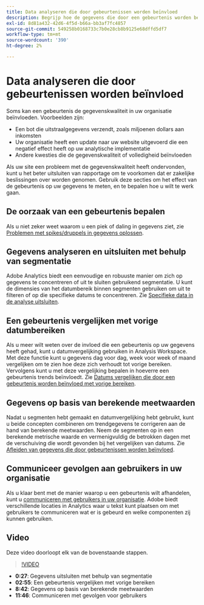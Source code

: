 ```yaml
---
title: Data analyseren die door gebeurtenissen worden beïnvloed
description: Begrijp hoe de gegevens die door een gebeurtenis worden beïnvloed tot algemene gegevenskwaliteit bijdragen.
exl-id: 8d81a432-42d6-4f5d-b66a-bb3af7fc4857
source-git-commit: 549258b0168733c7b0e28cb8b9125e68dffd5df7
workflow-type: tm+mt
source-wordcount: '390'
ht-degree: 2%

---
```


# Data analyseren die door gebeurtenissen worden beïnvloed

Soms kan een gebeurtenis de gegevenskwaliteit in uw organisatie beïnvloeden. Voorbeelden zijn:

* Een bot die uitstraalgegevens verzendt, zoals miljoenen dollars aan inkomsten
* Uw organisatie heeft een update naar uw website uitgevoerd die een negatief effect heeft op uw analytische implementatie
* Andere kwesties die de gegevenskwaliteit of volledigheid beïnvloeden

Als uw site een probleem met de gegevenskwaliteit heeft ondervonden, kunt u het beter uitsluiten van rapportage om te voorkomen dat er zakelijke beslissingen over worden genomen. Gebruik deze secties om het effect van de gebeurtenis op uw gegevens te meten, en te bepalen hoe u wilt te werk gaan.

## De oorzaak van een gebeurtenis bepalen

Als u niet zeker weet waarom u een piek of daling in gegevens ziet, zie [Problemen met spikes/druppels in gegevens oplossen](spikes-drops.md).

## Gegevens analyseren en uitsluiten met behulp van segmentatie

Adobe Analytics biedt een eenvoudige en robuuste manier om zich op gegevens te concentreren of uit te sluiten gebruikend segmentatie. U kunt de dimensies van het datumbereik binnen segmenten gebruiken om uit te filteren of op die specifieke datums te concentreren. Zie [Specifieke data in de analyse uitsluiten](segments.md).

## Een gebeurtenis vergelijken met vorige datumbereiken

Als u meer wilt weten over de invloed die een gebeurtenis op uw gegevens heeft gehad, kunt u datumvergelijking gebruiken in Analysis Workspace. Met deze functie kunt u gegevens dag voor dag, week voor week of maand vergelijken om te zien hoe deze zich verhoudt tot vorige bereiken. Vervolgens kunt u met deze vergelijking bepalen in hoeverre een gebeurtenis trends beïnvloedt. Zie [Datums vergelijken die door een gebeurtenis worden beïnvloed met vorige bereiken](compare-dates.md).

## Gegevens op basis van berekende meetwaarden

Nadat u segmenten hebt gemaakt en datumvergelijking hebt gebruikt, kunt u beide concepten combineren om trendgegevens te corrigeren aan de hand van berekende meetwaarden. Neem de segmenten op in een berekende metrische waarde en vermenigvuldig de betrokken dagen met de verschuiving die wordt gevonden bij het vergelijken van datums. Zie [Afleiden van gegevens die door gebeurtenissen worden beïnvloed](calcmetrics.md).

## Communiceer gevolgen aan gebruikers in uw organisatie

Als u klaar bent met de manier waarop u een gebeurtenis wilt afhandelen, kunt u [communiceren met gebruikers in uw organisatie](communicate.md). Adobe biedt verschillende locaties in Analytics waar u tekst kunt plaatsen om met gebruikers te communiceren wat er is gebeurd en welke componenten zij kunnen gebruiken.

## Video

Deze video doorloopt elk van de bovenstaande stappen.

>[!VIDEO](https://video.tv.adobe.com/v/33316?quality=12)

* **0:27**: Gegevens uitsluiten met behulp van segmentatie
* **02:55**: Een gebeurtenis vergelijken met vorige bereiken
* **8:42**: Gegevens op basis van berekende meetwaarden
* **11:46**: Communiceren met gevolgen voor gebruikers

